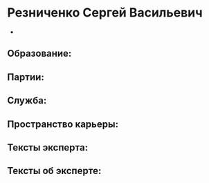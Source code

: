 # Резниченко Сергей Васильевич
 - 

## Образование:
## Партии:
## Служба:
## Пространство карьеры:
## Тексты эксперта:
## Тексты об эксперте:
